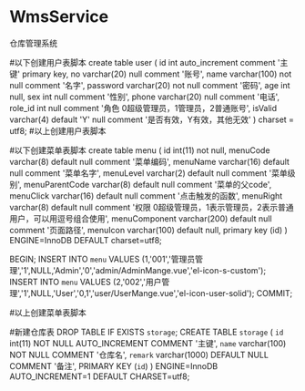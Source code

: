 # WmsService
仓库管理系统


#以下创建用户表脚本
create table user
(
id       int auto_increment comment '主键'
primary key,
no       varchar(20)       null comment '账号',
name     varchar(100)      not null comment '名字',
password varchar(20)       not null comment '密码',
age      int               null,
sex      int               null comment '性别',
phone    varchar(20)       null comment '电话',
role_id  int               null comment '角色 0超级管理员，1管理员，2普通账号',
isValid  varchar(4) default 'Y' null comment '是否有效，Y有效，其他无效'
)
charset = utf8;
#以上创建用户表脚本

#以下创建菜单表脚本
create table menu
(
id int(11) not null,
menuCode varchar(8) default null comment '菜单编码',
menuName varchar(16) default null comment '菜单名字',
menuLevel varchar(2) default null comment '菜单级别',
menuParentCode varchar(8) default null comment '菜单的父code',
menuClick varchar(16) default null comment '点击触发的函数',
menuRight varchar(8) default null comment '权限 0超级管理员，1表示管理员，2表示普通用户，可以用逗号组合使用',
menuComponent varchar(200) default null comment '页面路径',
menuIcon varchar(100) default null,
primary key (id)
) ENGINE=InnoDB DEFAULT charset=utf8;

BEGIN;
INSERT INTO `menu` VALUES (1,'001','管理员管理','1',NULL,'Admin','0','admin/AdminMange.vue','el-icon-s-custom');
INSERT INTO `menu` VALUES (2,'002','用户管理','1',NULL,'User','0,1','user/UserMange.vue','el-icon-user-solid');
COMMIT;

#以上创建菜单表脚本

#新建仓库表
DROP TABLE IF EXISTS `storage`;
CREATE TABLE `storage` (
`id` int(11) NOT NULL AUTO_INCREMENT COMMENT '主键',
`name` varchar(100) NOT NULL COMMENT '仓库名',
`remark` varchar(1000) DEFAULT NULL COMMENT '备注',
PRIMARY KEY (`id`)
) ENGINE=InnoDB AUTO_INCREMENT=1 DEFAULT CHARSET=utf8;
